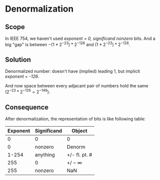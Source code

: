 # Denormalization

## Scope

In IEEE 754, we haven't used *exponent = 0, significand nonzero* bits. And a
big "gap" is between $-(1 * 2^{-23}) * 2^{-126}$ and $(1 * 2^{-23}) * 2^{-126}$.

## Solution

Denormalized number: doesn't have (implied) leading 1, but implicit
*exponent = -126*.

And now space between every adjacant pair of numbers hold the same
($2^{-23} * 2^{-126} = 2^{-149}$).

## Consequence

After denormalization, the representation of bits is like following table:

| Exponent | Significand | Object        |
| ---      | ---         | ---           |
| 0        | 0           | 0             |
| 0        | nonzero     | Denorm        |
| 1-254    | anything    | +/- fl. pt. # |
| 255      | 0           | $+/- ∞$       |
| 255      | nonzero     | NaN           |
